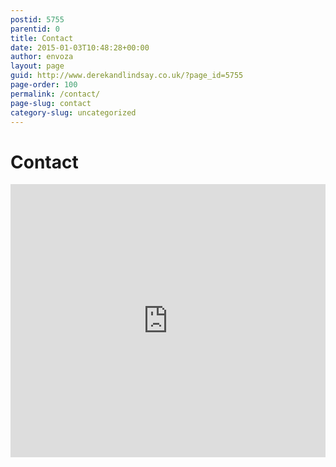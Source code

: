 ```yaml
---
postid: 5755
parentid: 0
title: Contact
date: 2015-01-03T10:48:28+00:00
author: envoza
layout: page
guid: http://www.derekandlindsay.co.uk/?page_id=5755
page-order: 100
permalink: /contact/
page-slug: contact
category-slug: uncategorized
---
```

# Contact

<iframe height="437" title="Embedded Wufoo Form" allowtransparency="true" frameborder="0" scrolling="no" style="width:100%;border:none" sandbox="allow-popups-to-escape-sandbox allow-top-navigation allow-scripts allow-popups allow-forms allow-same-origin" src="https://envoza.wufoo.com/embed/z8rhkua1rd5gwd/"> <a href="https://envoza.wufoo.com/forms/z8rhkua1rd5gwd/">Fill out my Wufoo form!</a> </iframe>